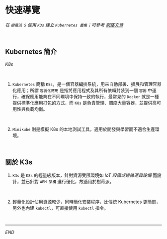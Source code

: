 # 快速導覽

_在 `樹莓派 5` 使用 `K3s` 建立 `Kubernetes 叢集`；可參考 [網路文章](https://everythingdevops.dev/step-by-step-guide-creating-a-kubernetes-cluster-on-raspberry-pi-5-with-k3s/)_

<br>

## Kubernetes 簡介

_K8s_

<br>

1. `Kubernetes` 簡稱 `K8s`，是一個容器編排系統，用來自動部署、擴展和管理容器化應用；所謂 `容器化應用` 是指將應用程式及其所有依賴封裝到一個 `容器` 中運行，確保應用能夠在不同環境中保持一致的執行，最常見的 `Docker` 就是一種提供標準化應用打包的方式，而 `K8s` 是負責管理、調度大量容器，並提供高可用性與負載均衡。

<br>

2. `Minikube` 則是模擬 K8s 的本地測試工具，適用於開發與學習而不適合生產環境。

<br>

## 關於 K3s

1. `K3s` 是 `K8s` 的輕量級版本，針對資源受限環境如 _IoT 設備或邊緣運算設備_ 而設計，並已針對 `ARM 架構` 進行優化，故適用於樹莓派。

<br>

2. 輕量化設計佔用資源較少，同時簡化安裝程序，比傳統 Kubernetes 更簡單，另外也內建 `kubectl`，可直接使用 `kubectl` 指令。

<br>

___

_END_